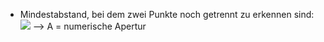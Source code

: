 - Mindestabstand, bei dem zwei Punkte noch getrennt zu erkennen sind:
![](Pasted%20image%2020241008102845.png)
--> A = numerische Apertur